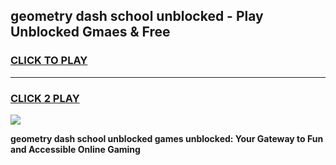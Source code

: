 
## geometry dash school unblocked - Play Unblocked Gmaes & Free
<h3>
<a href="https://news.freeplayer.one?title=geometry_dash_school_unblocked&ref=23F">CLICK TO PLAY</a></h3>
<hr>

<h3>
<a href="https://news.freeplayer.one?title=geometry_dash_school_unblocked&ref=23F">CLICK 2 PLAY</a>
  
</h3>

<a href="https://news.freeplayer.one?title=geometry_dash_school_unblocked&ref=23F/"><img src="https://clearcache.store/games.png"></a>


**geometry dash school unblocked games unblocked: Your Gateway to Fun and Accessible Online Gaming**
